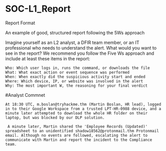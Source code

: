 # SOC-L1_Report


Report Format

An example of good, structured report following the 5Ws approach

Imagine yourself as an L2 analyst, a DFIR team member, or an IT professional who needs to understand the alert. What would you want to see in the report? We recommend you follow the Five Ws approach and include at least these items in the report:

    Who: Which user logs in, runs the command, or downloads the file
    What: What exact action or event sequence was performed
    When: When exactly did the suspicious activity start and ended
    Where: Which device, IP, or website was involved in the alert
    Why: The most important W, the reasoning for your final verdict

#Analyst Commnet
```
At 18:30 UTC, m.boslan@tryhackme.thm (Martin Boslan, HR lead), logged in to their Google Workspace from a trusted LPT-HR-0988 device, and a minute later attempted to download the whole HR folder on their laptop, but was blocked by our DLP solution.

 A minute later, Martin shared the 'Employee Records (Updated)' spreadsheet to an unidentified shadow18562@protonmail.thm Protonmail email. Although no events are followed, escalating the alert to communicate with Martin and report the incident to the Compliance team.
 ```


  
